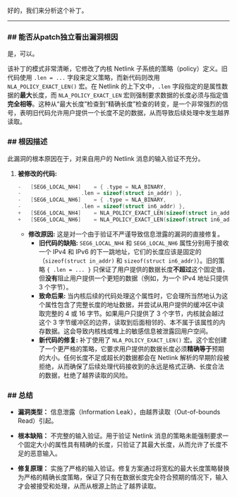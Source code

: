 好的，我们来分析这个补丁。

---

### **## 能否从patch独立看出漏洞根因**
是，可以。

该补丁的模式非常清晰，它修改了内核 Netlink 子系统的策略（policy）定义。旧代码使用 `.len = ...` 字段来定义策略，而新代码则改用 `NLA_POLICY_EXACT_LEN()` 宏。在 Netlink 的上下文中，`.len` 字段指定的是属性数据的**最大**长度，而 `NLA_POLICY_EXACT_LEN` 宏则强制要求数据的长度必须与指定值**完全相等**。这种从“最大长度”检查到“精确长度”检查的转变，是一个非常强烈的信号，表明旧代码允许用户提供一个长度不足的数据，从而导致后续处理中发生越界读取。

### **## 根因描述**

此漏洞的根本原因在于，对来自用户的 Netlink 消息的输入验证不充分。

1.  **被修改的代码:**
    ```c
    -	[SEG6_LOCAL_NH4]	= { .type = NLA_BINARY,
    -				    .len = sizeof(struct in_addr) },
    -	[SEG6_LOCAL_NH6]	= { .type = NLA_BINARY,
    -				    .len = sizeof(struct in6_addr) },
    +	[SEG6_LOCAL_NH4]	= NLA_POLICY_EXACT_LEN(sizeof(struct in_addr)),
    +	[SEG6_LOCAL_NH6]	= NLA_POLICY_EXACT_LEN(sizeof(struct in6_addr)),
    ```
    *   **修改原因:** 这是对一个由于验证不严谨导致信息泄露的漏洞的直接修复。
        *   **旧代码的缺陷:** `SEG6_LOCAL_NH4` 和 `SEG6_LOCAL_NH6` 属性分别用于接收一个 IPv4 和 IPv6 的下一跳地址，它们的长度应该是固定的（`sizeof(struct in_addr)` 和 `sizeof(struct in6_addr)`）。旧的策略 `{ .len = ... }` 只保证了用户提供的数据长度**不超过**这个固定值，但**没有**阻止用户提供一个更短的数据（例如，为一个 IPv4 地址只提供 3 个字节）。
        *   **致命后果:** 当内核后续的代码处理这个属性时，它会理所当然地认为这个属性包含了完整长度的地址数据，并尝试从用户提供的缓冲区中读取完整的 4 或 16 字节。如果用户只提供了 3 个字节，内核就会越过这个 3 字节缓冲区的边界，读取到后面相邻的、本不属于该属性的内存数据。这会导致内核栈或堆上的敏感信息被泄露回用户空间。
        *   **新代码的修复:** 补丁使用了 `NLA_POLICY_EXACT_LEN()` 宏。这个宏创建了一个更严格的策略，它要求用户提供的数据长度必须**精确等于**预期的大小。任何长度不足或超长的数据都会在 Netlink 解析的早期阶段被拒绝，从而确保了后续处理代码接收到的永远是格式正确、长度合法的数据，杜绝了越界读取的风险。

### **## 总结**

*   **漏洞类型：**
    信息泄露（Information Leak），由越界读取（Out-of-bounds Read）引起。

*   **根本缺陷：**
    不完整的输入验证。用于验证 Netlink 消息的策略未能强制要求一个固定大小的属性具有精确的长度，只验证了其最大长度，从而允许了长度不足的恶意输入。

*   **修复原理：**
    实施了严格的输入验证。修复方案通过将宽松的最大长度策略替换为严格的精确长度策略，保证了只有在数据长度完全符合预期的情况下，输入才会被接受和处理，从而从根源上防止了越界读取。